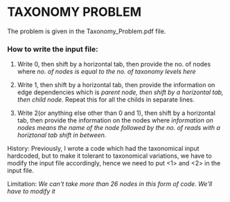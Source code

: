 # TAXONOMY PROBLEM

The problem is given in the Taxonomy_Problem.pdf file. 

### How to write the input file:

1. Write 0, then shift by a horizontal tab, then provide the no. of nodes
      where _no. of nodes is equal to the no. of taxonomy levels here_ 
      
2. Write 1, then shift by a horizontal tab, then provide the information on edge dependencies
      which is _parent node, then shift by a horizontal tab, then child node_. Repeat this for all the childs in separate           lines. 
      
3. Write 2(or anything else other than 0 and 1), then shift by a horizontal tab, then provide the information on the nodes
      where _information on nodes means the name of the node followed by the no. of reads with a horiztonal tab shift in             between._ 

   
History: Previously, I wrote a code which had the taxonomical input hardcoded, but to make it tolerant to taxonomical variations, we have to modify the input file accordingly, hence we need to put <1> and <2> in the input file. 

Limitation: _We can't take more than 26 nodes in this form of code. We'll have to modify it_
